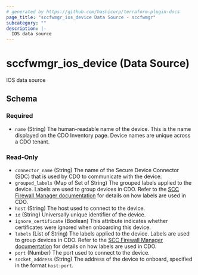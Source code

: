 ```yaml
---
# generated by https://github.com/hashicorp/terraform-plugin-docs
page_title: "sccfwmgr_ios_device Data Source - sccfwmgr"
subcategory: ""
description: |-
  IOS data source
---
```


# sccfwmgr_ios_device (Data Source)

IOS data source



<!-- schema generated by tfplugindocs -->
## Schema

### Required

- `name` (String) The human-readable name of the device. This is the name displayed on the CDO Inventory page. Device names are unique across a CDO tenant.

### Read-Only

- `connector_name` (String) The name of the Secure Device Connector (SDC) that is used by CDO to communicate with the device.
- `grouped_labels` (Map of Set of String) The grouped labels applied to the device. Labels are used to group devices in CDO. Refer to the [SCC Firewall Manager documentation](https://docs.manage.security.cisco.com/t-applying-labels-to-devices-and-objects.html#!c-labels-and-filtering.html) for details on how labels are used in CDO.
- `host` (String) The host used to connect to the device.
- `id` (String) Universally unique identifier of the device.
- `ignore_certificate` (Boolean) This attribute indicates whether certificates were ignored when onboarding this device.
- `labels` (List of String) The labels applied to the device. Labels are used to group devices in CDO. Refer to the [SCC Firewall Manager documentation](https://docs.manage.security.cisco.com/t-applying-labels-to-devices-and-objects.html#!c-labels-and-filtering.html) for details on how labels are used in CDO.
- `port` (Number) The port used to connect to the device.
- `socket_address` (String) The address of the device to onboard, specified in the format `host:port`.
